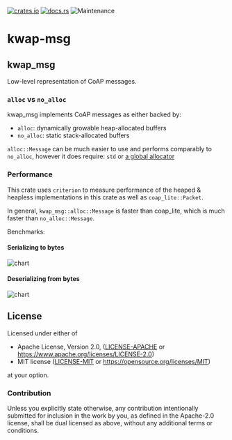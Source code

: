 [![crates.io](https://img.shields.io/crates/v/kwap-msg.svg)](https://crates.io/crates/kwap-msg)
[![docs.rs](https://docs.rs/kwap-msg/badge.svg)](https://docs.rs/kwap-msg/latest)
![Maintenance](https://img.shields.io/badge/maintenance-activly--developed-brightgreen.svg)

# kwap-msg

## kwap_msg
Low-level representation of CoAP messages.

### `alloc` vs `no_alloc`
kwap_msg implements CoAP messages as either backed by:
- `alloc`: dynamically growable heap-allocated buffers
- `no_alloc`: static stack-allocated buffers

`alloc::Message` can be much easier to use and performs comparably to `no_alloc`, however it does require:
`std` or [a global allocator](https://doc.rust-lang.org/std/alloc/index.html)

### Performance
This crate uses `criterion` to measure performance of the heaped & heapless implementations in this crate as well as `coap_lite::Packet`.

In general, `kwap_msg::alloc::Message` is faster than coap_lite, which is much faster than `no_alloc::Message`.

Benchmarks:
#### Serializing to bytes
![chart](https://raw.githubusercontent.com/clov-coffee/kwap/main/kwap_msg/docs/from_bytes.svg)

#### Deserializing from bytes
![chart](https://raw.githubusercontent.com/clov-coffee/kwap/main/kwap_msg/docs/to_bytes.svg)

## License

Licensed under either of

* Apache License, Version 2.0, ([LICENSE-APACHE](LICENSE-APACHE) or https://www.apache.org/licenses/LICENSE-2.0)
* MIT license ([LICENSE-MIT](LICENSE-MIT) or https://opensource.org/licenses/MIT)

at your option.

### Contribution

Unless you explicitly state otherwise, any contribution intentionally
submitted for inclusion in the work by you, as defined in the Apache-2.0
license, shall be dual licensed as above, without any additional terms or
conditions.
